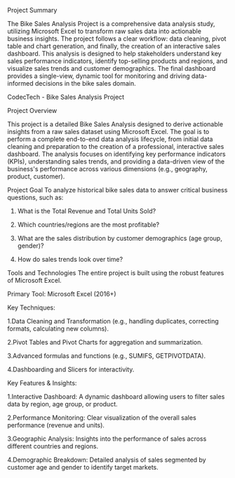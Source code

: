 Project Summary

The Bike Sales Analysis Project is a comprehensive data analysis study, utilizing Microsoft Excel to transform raw sales data into actionable business insights. The project follows a clear workflow: data cleaning, pivot table and chart generation, and finally, the creation of an interactive sales dashboard. This analysis is designed to help stakeholders understand key sales performance indicators, identify top-selling products and regions, and visualize sales trends and customer demographics. The final dashboard provides a single-view, dynamic tool for monitoring and driving data-informed decisions in the bike sales domain.

CodecTech - Bike Sales Analysis Project

Project Overview

This project is a detailed Bike Sales Analysis designed to derive actionable insights from a raw sales dataset using Microsoft Excel. The goal is to perform a complete end-to-end data analysis lifecycle, from initial data cleaning and preparation to the creation of a professional, interactive sales dashboard.
The analysis focuses on identifying key performance indicators (KPIs), understanding sales trends, and providing a data-driven view of the business's performance across various dimensions (e.g., geography, product, customer).

Project Goal
To analyze historical bike sales data to answer critical business questions, such as:

1. What is the Total Revenue and Total Units Sold?

2. Which countries/regions are the most profitable?
   
3. What are the sales distribution by customer demographics (age group, gender)?
   
4. How do sales trends look over time?

Tools and Technologies
The entire project is built using the robust features of Microsoft Excel.

Primary Tool: Microsoft Excel (2016+)

Key Techniques:

1.Data Cleaning and Transformation (e.g., handling duplicates, correcting formats, calculating new columns).

2.Pivot Tables and Pivot Charts for aggregation and summarization.

3.Advanced formulas and functions (e.g., SUMIFS, GETPIVOTDATA).

4.Dashboarding and Slicers for interactivity.

Key Features & Insights:

1.Interactive Dashboard: A dynamic dashboard allowing users to filter sales data by region, age group, or product.

2.Performance Monitoring: Clear visualization of the overall sales performance (revenue and units).

3.Geographic Analysis: Insights into the performance of sales across different countries and regions.

4.Demographic Breakdown: Detailed analysis of sales segmented by customer age and gender to identify target markets.
